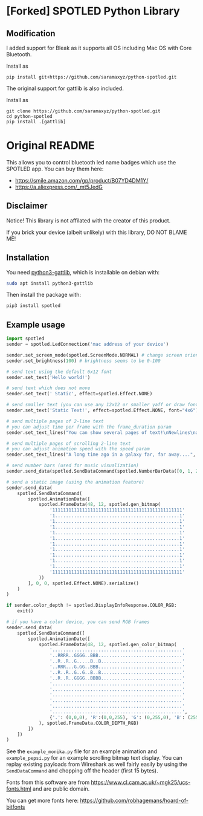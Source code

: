 # [Forked] SPOTLED Python Library

## Modification
I added support for Bleak as it supports all OS including Mac OS with Core Bluetooth. 

Install as 
```
pip install git+https://github.com/saramaxyz/python-spotled.git
```

The original support for gattlib is also included. 

Install as 
```
git clone https://github.com/saramaxyz/python-spotled.git
cd python-spotled
pip install .[gattlib]
```

# Original README
This allows you to control bluetooth led name badges which use the SPOTLED app. You can buy them here:

 - https://smile.amazon.com/gp/product/B07YD4DM1Y/
 - https://a.aliexpress.com/_mt5JedG

## Disclaimer

Notice! This library is not affilated with the creator of this product.

If you brick your device (albeit unlikely) with this library, DO NOT BLAME ME!

## Installation

You need [python3-gattlib](https://pypi.org/project/gattlib/), which is installable on debian with:

```bash
sudo apt install python3-gattlib
```

Then install the package with:

```bash
pip3 install spotled
```

## Example usage

```python
import spotled
sender = spotled.LedConnection('mac address of your device')

sender.set_screen_mode(spotled.ScreenMode.NORMAL) # change screen orientation
sender.set_brightness(100) # brightness seems to be 0-100

# send text using the default 6x12 font
sender.set_text('Hello world!')

# send text which does not move
sender.set_text(' Static', effect=spotled.Effect.NONE)

# send smaller text (you can use any 12x12 or smaller yaff or draw font)
sender.set_text('Static Text!', effect=spotled.Effect.NONE, font="4x6")

# send multiple pages of 2-line text
# you can adjust time per frame with the frame_duration param
sender.set_text_lines("You can show several pages of text!\nNewlines\nare allowed.")

# send multiple pages of scrolling 2-line text
# you can adjust animation speed with the speed param
sender.set_text_lines("A long time ago in a galaxy far, far away....", effect=spotled.Effect.SCROLL_UP)

# send number bars (used for music visualization)
sender.send_data(spotled.SendDataCommand(spotled.NumberBarData([0, 1, 2, 3, 4, 5, 6, 7, 8, 9, 10, 11, 12, 11, 10, 9]).serialize()))

# send a static image (using the animation feature)
sender.send_data(
    spotled.SendDataCommand(
        spotled.AnimationData([
            spotled.FrameData(48, 12, spotled.gen_bitmap(
                '111111111111111111111111111111111111111111111111'
                '1..............................................1'
                '1..............................................1'
                '1..............................................1'
                '1..............................................1'
                '1..............................................1'
                '1..............................................1'
                '1..............................................1'
                '1..............................................1'
                '1..............................................1'
                '1..............................................1'
                '111111111111111111111111111111111111111111111111'
            ))
        ], 0, 0, spotled.Effect.NONE).serialize()
    )
)

if sender.color_depth != spotled.DisplayInfoResponse.COLOR_RGB:
    exit()

# if you have a color device, you can send RGB frames
sender.send_data(
    spotled.SendDataCommand([
        spotled.AnimationDate([
            spotled.FrameData(48, 12, spotled.gen_color_bitmap(
                '................................................'
                '..RRRR..GGGG..BBB...............................'
                '..R..R..G.....B..B..............................'
                '..RRR...G.GG..BBB...............................'
                '..R..R..G..G..B..B..............................'
                '..R..R..GGGG..BBBB..............................'
                '................................................'
                '................................................'
                '................................................'
                '................................................'
                '................................................'
                '................................................',
                {'.': (0,0,0), 'R':(0,0,255), 'G': (0,255,0), 'B': (255,0,0)}
            ), spotled.FrameData.COLOR_DEPTH_RGB)
        ])
    ])
)
```

See the `example_monika.py` file for an example animation and `example_pepsi.py` for an example
scrolling bitmap text display. You can replay existing payloads from Wireshark as well fairly
easily by using the `SendDataCommand` and chopping off the header (first 15 bytes).

Fonts from this software are from https://www.cl.cam.ac.uk/~mgk25/ucs-fonts.html and are public domain.

You can get more fonts here: https://github.com/robhagemans/hoard-of-bitfonts

